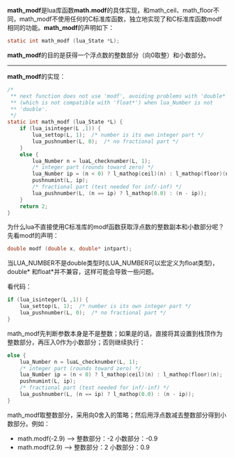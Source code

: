 **math_modf**是lua库函数**math.modf**的具体实现，和math_ceil、math_floor不同，math_modf不使用任何的C标准库函数，独立地实现了和C标准库函数modf相同的功能。**math_modf**的声明如下：

```c
static int math_modf (lua_State *L);
```

**math_modf**的目的是获得一个浮点数的整数部分（向0取整）和小数部分。

---

**math_modf**的实现：

```c
/*
 ** next function does not use 'modf', avoiding problems with 'double*'
 ** (which is not compatible with 'float*') when lua_Number is not
 ** 'double'.
 */
static int math_modf (lua_State *L) {
    if (lua_isinteger(L ,1)) {
        lua_settop(L, 1);  /* number is its own integer part */
        lua_pushnumber(L, 0);  /* no fractional part */
    }
    else {
        lua_Number n = luaL_checknumber(L, 1);
        /* integer part (rounds toward zero) */
        lua_Number ip = (n < 0) ? l_mathop(ceil)(n) : l_mathop(floor)(n);
        pushnumint(L, ip);
        /* fractional part (test needed for inf/-inf) */
        lua_pushnumber(L, (n == ip) ? l_mathop(0.0) : (n - ip));
    }
    return 2;
}
```

为什么lua不直接使用C标准库的modf函数获取浮点数的整数副本和小数部分呢？先看modf的声明：

```c
double modf (double x, double* intpart);
```

当LUA_NUMBER不是double类型时(LUA_NUMBER可以宏定义为float类型)，double* 和float*并不兼容，这样可能会导致一些问题。

看代码：

```c
if (lua_isinteger(L ,1)) {
    lua_settop(L, 1);  /* number is its own integer part */
    lua_pushnumber(L, 0);  /* no fractional part */
}
```

math_modf先判断参数本身是不是整数；如果是的话，直接将其设置到栈顶作为整数部分，再压入0作为小数部分；否则继续执行：

```c
else {
    lua_Number n = luaL_checknumber(L, 1);
    /* integer part (rounds toward zero) */
    lua_Number ip = (n < 0) ? l_mathop(ceil)(n) : l_mathop(floor)(n);
    pushnumint(L, ip);
    /* fractional part (test needed for inf/-inf) */
    lua_pushnumber(L, (n == ip) ? l_mathop(0.0) : (n - ip));
}
```

math_modf取整数部分，采用向0舍入的策略；然后用浮点数减去整数部分得到小数部分。例如：

+ math.modf(-2.9) --> 整数部分：-2 小数部分：-0.9
+ math.modf(2.9) --> 整数部分：2 小数部分：0.9